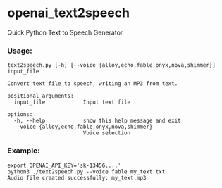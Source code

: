 # openai_text2speech
Quick Python Text to Speech Generator


### Usage:
```
text2speech.py [-h] [--voice {alloy,echo,fable,onyx,nova,shimmer}] input_file

Convert text file to speech, writing an MP3 from text.

positional arguments:
  input_file            Input text file

options:
  -h, --help            show this help message and exit
  --voice {alloy,echo,fable,onyx,nova,shimmer}
                        Voice selection
```

### Example:
```
export OPENAI_API_KEY='sk-13456....'
python3 ./text2speech.py --voice fable my_text.txt
Audio file created successfully: my_text.mp3
```
